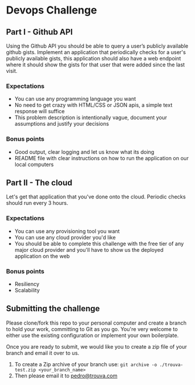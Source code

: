 # Devops Challenge

## Part I - Github API

Using the Github API you should be able to query a user’s publicly available github gists.
Implement an application that periodically checks for a user's publicly available gists, this application should also have a web endpoint where it should show the gists for that user that were added since the last visit.

### Expectations

- You can use any programming language you want
- No need to get crazy with HTML/CSS or JSON apis, a simple text response will suffice
- This problem description is intentionally vague, document your assumptions and justify your decisions

### Bonus points

- Good output, clear logging and let us know what its doing
- README file with clear instructions on how to run the application on our local computers

## Part II - The cloud

Let's get that application that you've done onto the cloud.
Periodic checks should run every 3 hours.

### Expectations

- You can use any provisioning tool you want
- You can use any cloud provider you'd like
- You should be able to complete this challenge with the free tier of any major cloud provider and you'll have to show us the deployed application on the web

### Bonus points

- Resiliency 
- Scalability

## Submitting the challenge

Please clone/fork this repo to your personal computer and create a branch to hold your work, committing to Git as you go. You're very welcome to either use 
the existing configuration or implement your own boilerplate. 

Once you are ready to submit, we would like you to create a zip file of your branch and email it over to us.

1. To create a Zip archive of your branch use: `git archive -o ./trouva-test.zip <your_branch_name>`
2. Then please email it to pedro@trouva.com
